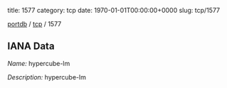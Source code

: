 title: 1577
category: tcp
date: 1970-01-01T00:00:00+0000
slug: tcp/1577

[portdb](/) / [tcp](/category/tcp.html) / 1577


## IANA Data

_Name:_ hypercube-lm

_Description:_ hypercube-lm

